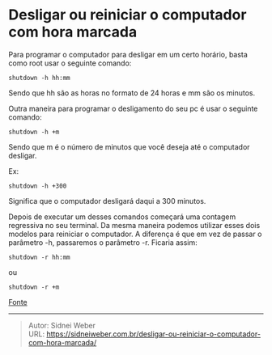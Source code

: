 # Desligar ou reiniciar o computador com hora marcada

Para programar o computador para desligar em um certo horário, basta como root usar o seguinte comando:

```shell
shutdown -h hh:mm
```

Sendo que hh são as horas no formato de 24 horas e mm são os minutos.

Outra maneira para programar o desligamento do seu pc é usar o seguinte comando:

```shell
shutdown -h +m
```

Sendo que m é o número de minutos que você deseja até o computador desligar.

Ex:

```shell
shutdown -h +300
```

Significa que o computador desligará daqui a 300 minutos.

Depois de executar um desses comandos começará uma contagem regressiva no seu terminal. Da mesma maneira podemos utilizar esses dois modelos para reiniciar o computador. A diferença é que em vez de passar o parâmetro -h, passaremos o parâmetro -r. Ficaria assim:

```shell
shutdown -r hh:mm
```
ou
```shell
shutdown -r +m
```

[Fonte](http://www.vivaolinux.com.br/dica/Desligar-ou-reiniciar-o-computador-com-hora-marcada)

---

> Autor: Sidnei Weber  
> URL: https://sidneiweber.com.br/desligar-ou-reiniciar-o-computador-com-hora-marcada/  


